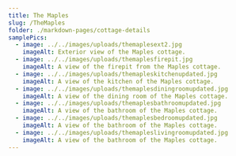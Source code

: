 ```yaml
---
title: The Maples
slug: /TheMaples
folder: ./markdown-pages/cottage-details
samplePics:
  - image: ../../images/uploads/themaplesext2.jpg
    imageAlt: Exterior view of the Maples cottage.
  - image: ../../images/uploads/themaplesfirepit.jpg
    imageAlt: A view of the firepit from the Maples cottage.
  - image: ../../images/uploads/themapleskitchenupdated.jpg
    imageAlt: A view of the kitchen of the Maples cottage.
  - image: ../../images/uploads/themaplesdiningroomupdated.jpg
    imageAlt: A view of the dining room of the Maples cottage.
  - image: ../../images/uploads/themaplesbathroomupdated.jpg
    imageAlt: A view of the bathroom of the Maples cottage.
  - image: ../../images/uploads/themaplesbedroomupdated.jpg
    imageAlt: A view of the bathroom of the Maples cottage.
  - image: ../../images/uploads/themapleslivingroomupdated.jpg
    imageAlt: A view of the bathroom of the Maples cottage.
---
```

